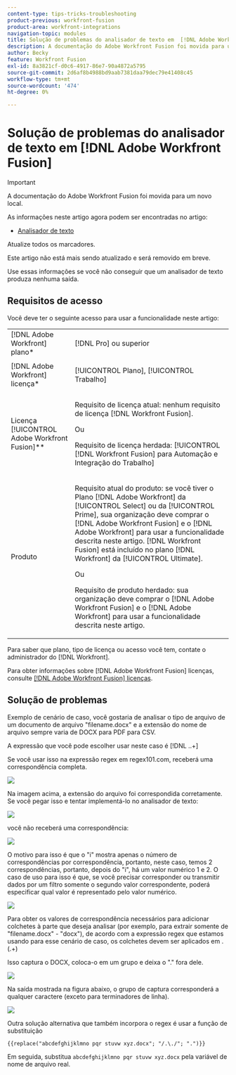```yaml
---
content-type: tips-tricks-troubleshooting
product-previous: workfront-fusion
product-area: workfront-integrations
navigation-topic: modules
title: Solução de problemas do analisador de texto em  [!DNL Adobe Workfront Fusion]
description: A documentação do Adobe Workfront Fusion foi movida para um novo local. Este artigo foi descontinuado, mas contém um link para o novo artigo que aborda essa funcionalidade.
author: Becky
feature: Workfront Fusion
exl-id: 8a3821cf-d0c6-4917-86e7-90a4872a5795
source-git-commit: 2d6af8b4988bd9aab7381daa79dec79e41408c45
workflow-type: tm+mt
source-wordcount: '474'
ht-degree: 0%

---
```


# Solução de problemas do analisador de texto em [!DNL Adobe Workfront Fusion]

>[!IMPORTANT]
>
>A documentação do Adobe Workfront Fusion foi movida para um novo local.
>
>As informações neste artigo agora podem ser encontradas no artigo:
>
>* [Analisador de texto](https://experienceleague.adobe.com/docs/workfront-fusion/using/references/apps-and-their-modules/tools-and-transformers/text-parser.html)
>
>Atualize todos os marcadores.
>
>Este artigo não está mais sendo atualizado e será removido em breve.

Use essas informações se você não conseguir que um analisador de texto produza nenhuma saída.

## Requisitos de acesso

Você deve ter o seguinte acesso para usar a funcionalidade neste artigo:

<table style="table-layout:auto">
 <col> 
 <col> 
 <tbody> 
  <tr> 
    <td role="rowheader">[!DNL Adobe Workfront] plano*</td> 
   <td> <p>[!DNL Pro] ou superior</p> </td> 
  </tr> 
  <tr data-mc-conditions=""> 
   <td role="rowheader">[!DNL Adobe Workfront] licença*</td> 
   <td> <p>[!UICONTROL Plano], [!UICONTROL Trabalho]</p> </td> 
  </tr> 
  <tr> 
   <td role="rowheader">Licença [!UICONTROL Adobe Workfront Fusion]**</td> 
   <td>
   <p>Requisito de licença atual: nenhum requisito de licença [!DNL Workfront Fusion].</p>
   <p>Ou</p>
   <p>Requisito de licença herdada: [!UICONTROL [!DNL Workfront Fusion] para Automação e Integração do Trabalho] </p>
   </td> 
  </tr> 
  <tr> 
   <td role="rowheader">Produto</td> 
   <td>
   <p>Requisito atual do produto: se você tiver o Plano [!DNL Adobe Workfront] da [!UICONTROL Select] ou da [!UICONTROL Prime], sua organização deve comprar o [!DNL Adobe Workfront Fusion] e o [!DNL Adobe Workfront] para usar a funcionalidade descrita neste artigo. [!DNL Workfront Fusion] está incluído no plano [!DNL Workfront] da [!UICONTROL Ultimate].</p>
   <p>Ou</p>
   <p>Requisito de produto herdado: sua organização deve comprar o [!DNL Adobe Workfront Fusion] e o [!DNL Adobe Workfront] para usar a funcionalidade descrita neste artigo.</p>
   </td> 
  </tr> 
 </tbody> 
</table>

Para saber que plano, tipo de licença ou acesso você tem, contate o administrador do [!DNL Workfront].

Para obter informações sobre [!DNL Adobe Workfront Fusion] licenças, consulte [[!DNL Adobe Workfront Fusion] licenças](../../workfront-fusion/get-started/license-automation-vs-integration.md).

## Solução de problemas

Exemplo de cenário de caso, você gostaria de analisar o tipo de arquivo de um documento de arquivo &quot;filename.docx&quot; e a extensão do nome de arquivo sempre varia de DOCX para PDF para CSV.

A expressão que você pode escolher usar neste caso é [!DNL \..+]

Se você usar isso na expressão regex em regex101.com, receberá uma correspondência completa.

![](assets/regex-expression-350x130.png)

Na imagem acima, a extensão do arquivo foi correspondida corretamente. Se você pegar isso e tentar implementá-lo no analisador de texto:

![](assets/text-parser-350x602.png)

você não receberá uma correspondência:

![](assets/text-parser-you-dont-get-a-match-350x365.png)

O motivo para isso é que o &quot;i&quot; mostra apenas o número de correspondências por correspondência, portanto, neste caso, temos 2 correspondências, portanto, depois do &quot;i&quot;, há um valor numérico 1 e 2. O caso de uso para isso é que, se você precisar corresponder ou transmitir dados por um filtro somente o segundo valor correspondente, poderá especificar qual valor é representado pelo valor numérico.

![](assets/text-parser-matches-350x355.png)

Para obter os valores de correspondência necessários para adicionar colchetes à parte que deseja analisar (por exemplo, para extrair somente de &quot;filename.docx&quot; - &quot;docx&quot;), de acordo com a expressão regex que estamos usando para esse cenário de caso, os colchetes devem ser aplicados em \.(.+)

Isso captura o DOCX, coloca-o em um grupo e deixa o &quot;.&quot; fora dele.

![](assets/text-parser-get-matches-350x592.png)

Na saída mostrada na figura abaixo, o grupo de captura corresponderá a qualquer caractere (exceto para terminadores de linha).

![](assets/text-parser-output-350x389.png)

Outra solução alternativa que também incorpora o regex é usar a função de substituição

`{{replace("abcdefghijklmno pqr stuvw xyz.docx"; "/.\./"; ".")}}`

Em seguida, substitua `abcdefghijklmno pqr stuvw xyz.docx` pela variável de nome de arquivo real.
